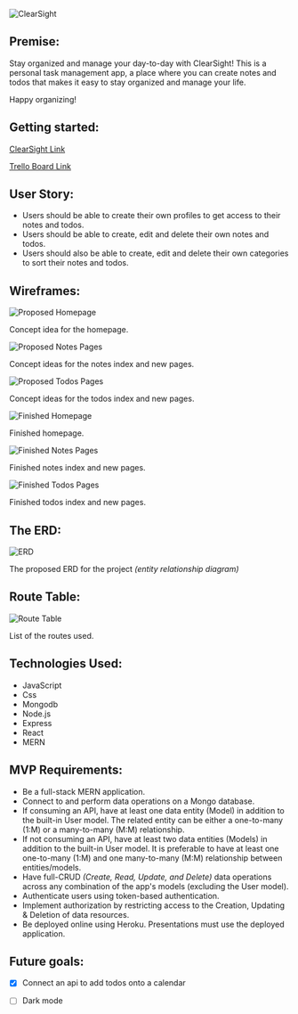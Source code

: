 <!-- # ClearSight -->
![ClearSight](./img/clearsight.png)


## Premise: 

Stay organized and manage your day-to-day with ClearSight!
This is a personal task management app, a place where you can create notes and todos that makes it easy to stay organized and manage your life. 

Happy organizing!


## Getting started:
[ClearSight Link](https://clearsight-sei.herokuapp.com/)

[Trello Board Link](https://trello.com/invite/b/LqfJ94a2/8a2a0c57a5bff3e1d0ffb2942ebff9af/group-project)


## User Story:

- Users should be able to create their own profiles to get access to their notes and todos.
- Users should be able to create, edit and delete their own notes and todos.
- Users should also be able to create, edit and delete their own categories to sort their notes and todos.


## Wireframes:
 
![Proposed Homepage](./img/proposed-homepage.png)

Concept idea for the homepage.

![Proposed Notes Pages](./img/proposed-notes-pages.png)

Concept ideas for the notes index and new pages.

![Proposed Todos Pages](./img/proposed-todo-list-pages.png)

Concept ideas for the todos index and new pages.

![Finished Homepage](./img/final-homepage.png)

Finished homepage.

![Finished Notes Pages](./img/final-notes.png)

Finished notes index and new pages.

![Finished Todos Pages](./img/final-todos.png)

Finished todos index and new pages.

## The ERD: 

![ERD](./img/ERD.png)

The proposed ERD for the project *(entity relationship diagram)*


## Route Table:
 ![Route Table](./img/routes.png)
 
List of the routes used.

## Technologies Used:
- JavaScript
- Css
- Mongodb
- Node.js
- Express
- React
- MERN

## MVP Requirements:
- Be a full-stack MERN application.
- Connect to and perform data operations on a Mongo database.
- If consuming an API, have at least one data entity (Model) in addition to the built-in User model. The related entity can be either a one-to-many (1:M) or a many-to-many (M:M) relationship.
- If not consuming an API, have at least two data entities (Models) in addition to the built-in User model. It is preferable to have at least one one-to-many (1:M) and one many-to-many (M:M) relationship between entities/models.
- Have full-CRUD *(Create, Read, Update, and Delete)* data operations across any combination of the app's models (excluding the User model). 
- Authenticate users using token-based authentication.
- Implement authorization by restricting access to the Creation, Updating & Deletion of data resources.
- Be deployed online using Heroku. Presentations must use the deployed application.



## Future goals:
- [x] Connect an api to add todos onto a calendar
- [ ] Dark mode


